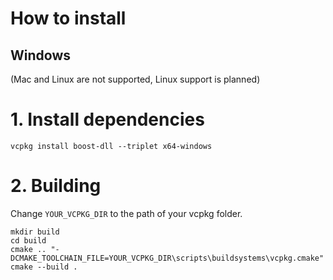 # How to install

## Windows
(Mac and Linux are not supported, Linux support is planned)

# 1. Install dependencies
`vcpkg install boost-dll --triplet x64-windows`

# 2. Building

Change `YOUR_VCPKG_DIR` to the path of your vcpkg folder.
```
mkdir build
cd build
cmake .. "-DCMAKE_TOOLCHAIN_FILE=YOUR_VCPKG_DIR\scripts\buildsystems\vcpkg.cmake"
cmake --build .
```

